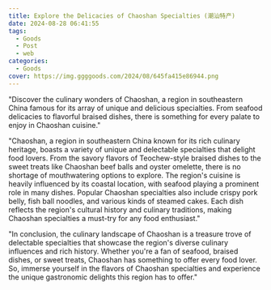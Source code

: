 ```yaml
---
title: Explore the Delicacies of Chaoshan Specialties (潮汕特产)
date: 2024-08-28 06:41:55
tags:
  - Goods
  - Post
  - web
categories:
  - Goods
cover: https://img.ggggoods.com/2024/08/645fa415e86944.png
---
```


"Discover the culinary wonders of Chaoshan, a region in southeastern China famous for its array of unique and delicious specialties. From seafood delicacies to flavorful braised dishes, there is something for every palate to enjoy in Chaoshan cuisine."

"Chaoshan, a region in southeastern China known for its rich culinary heritage, boasts a variety of unique and delectable specialties that delight food lovers. From the savory flavors of Teochew-style braised dishes to the sweet treats like Chaoshan beef balls and oyster omelette, there is no shortage of mouthwatering options to explore. The region's cuisine is heavily influenced by its coastal location, with seafood playing a prominent role in many dishes. Popular Chaoshan specialties also include crispy pork belly, fish ball noodles, and various kinds of steamed cakes. Each dish reflects the region's cultural history and culinary traditions, making Chaoshan specialties a must-try for any food enthusiast."

"In conclusion, the culinary landscape of Chaoshan is a treasure trove of delectable specialties that showcase the region's diverse culinary influences and rich history. Whether you're a fan of seafood, braised dishes, or sweet treats, Chaoshan has something to offer every food lover. So, immerse yourself in the flavors of Chaoshan specialties and experience the unique gastronomic delights this region has to offer."
